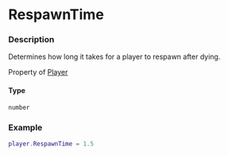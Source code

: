 # RespawnTime
### Description
Determines how long it takes for a player to respawn after dying.

Property of [Player](/classes/Player/)

#### Type
`number`

### Example
```lua
player.RespawnTime = 1.5
```